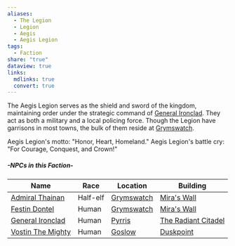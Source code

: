 ```yaml
---
aliases:
  - The Legion
  - Legion
  - Aegis
  - Aegis Legion
tags:
  - Faction
share: "true"
dataview: true
links:
  mdlinks: true
  convert: true
---
```


The Aegis Legion serves as the shield and sword of the kingdom, maintaining order under the strategic command of [General Ironclad](../../Locations-&%20NPCs/Cities%20&%20Towns/Pyrris/NPCs/General-Ironclad.md). They act as both a military and a local policing force. Though the Legion have garrisons in most towns, the bulk of them reside at [Grymswatch](../../Locations-&%20NPCs/Cities%20&%20Towns/Grymswatch/index.md).

Aegis Legion's motto: "Honor, Heart, Homeland."
Aegis Legion's battle cry: "For Courage, Conquest, and Crown!"

##### -NPCs in this Faction-
| Name                                                                                    | Race     | Location                                                                 | Building                                                                                         |
| --------------------------------------------------------------------------------------- | -------- | ------------------------------------------------------------------------ | ------------------------------------------------------------------------------------------------ |
| [Admiral Thainan](../../Locations-&%20NPCs/Cities%20&%20Towns/Grymswatch/NPCs/Admiral-Thainan.md) | Half-elf | [Grymswatch](../../Locations-&%20NPCs/Cities%20&%20Towns/Grymswatch/index.md) | [Mira's Wall](../../Locations-&%20NPCs/Cities%20&%20Towns/Grymswatch/Locations/Mira's-Wall.md)             |
| [Festin Dontel](../../Locations-&%20NPCs/Cities%20&%20Towns/Grymswatch/NPCs/Festin-Dontel.md)     | Human    | [Grymswatch](../../Locations-&%20NPCs/Cities%20&%20Towns/Grymswatch/index.md) | [Mira's Wall](../../Locations-&%20NPCs/Cities%20&%20Towns/Grymswatch/Locations/Mira's-Wall.md)             |
| [General Ironclad](../../Locations-&%20NPCs/Cities%20&%20Towns/Pyrris/NPCs/General-Ironclad.md)   | Human    | [Pyrris](../../Locations-&%20NPCs/Cities%20&%20Towns/Pyrris/index.md)             | [The Radiant Citadel](../../Locations-&%20NPCs/Cities%20&%20Towns/Pyrris/Locations/The-Radiant-Citadel.md) |
| [Vostin The Mighty](../../Locations-&%20NPCs/Cities%20&%20Towns/Goslow/NPCs/Vostin-The-Mighty.md) | Human    | [Goslow](../../Locations-&%20NPCs/Cities%20&%20Towns/Goslow/index.md)             | [Duskpoint](../../Locations-&%20NPCs/Cities%20&%20Towns/Goslow/Locations/Duskpoint.md)                     |

